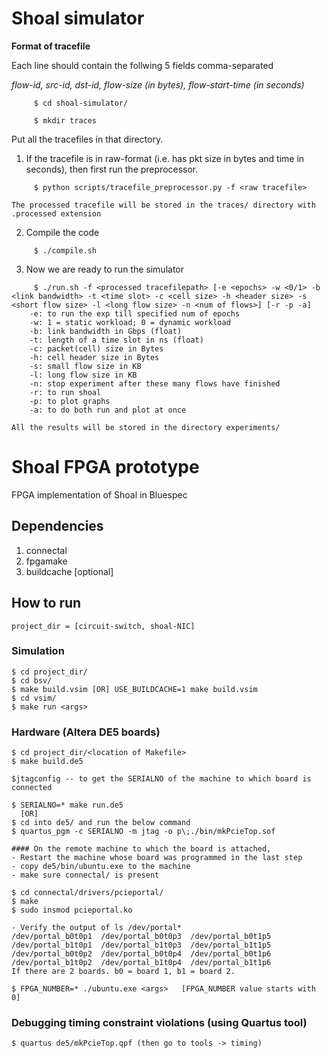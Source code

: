 # Shoal simulator

**Format of tracefile**

Each line should contain the follwing 5 fields comma-separated

*flow-id, src-id, dst-id, flow-size (in bytes), flow-start-time (in seconds)*

```shell
     $ cd shoal-simulator/
```

```shell
     $ mkdir traces
```
Put all the tracefiles in that directory.

1)  If the tracefile is in raw-format (i.e. has pkt size in bytes and time in seconds), then first run the preprocessor.
```shell
     $ python scripts/tracefile_preprocessor.py -f <raw tracefile>
```
    The processed tracefile will be stored in the traces/ directory with .processed extension
    
2)  Compile the code
```shell
     $ ./compile.sh
```

3) Now we are ready to run the simulator
```shell
     $ ./run.sh -f <processed tracefilepath> [-e <epochs> -w <0/1> -b <link bandwidth> -t <time slot> -c <cell size> -h <header size> -s <short flow size> -l <long flow size> -n <num of flows>] [-r -p -a]
    -e: to run the exp till specified num of epochs
    -w: 1 = static workload; 0 = dynamic workload
    -b: link bandwidth in Gbps (float)
    -t: length of a time slot in ns (float)
    -c: packet(cell) size in Bytes
    -h: cell header size in Bytes
    -s: small flow size in KB
    -l: long flow size in KB
    -n: stop experiment after these many flows have finished
    -r: to run shoal
    -p: to plot graphs
    -a: to do both run and plot at once
```
    All the results will be stored in the directory experiments/

# Shoal FPGA prototype
FPGA implementation of Shoal in Bluespec

## Dependencies
1. connectal
2. fpgamake
3. buildcache [optional]

## How to run
    project_dir = [circuit-switch, shoal-NIC]
### Simulation
```shell
$ cd project_dir/
$ cd bsv/
$ make build.vsim [OR] USE_BUILDCACHE=1 make build.vsim
$ cd vsim/
$ make run <args>
```
### Hardware (Altera DE5 boards)
```shell
$ cd project_dir/<location of Makefile>
$ make build.de5

$jtagconfig -- to get the SERIALNO of the machine to which board is connected

$ SERIALNO=* make run.de5
  [OR] 
$ cd into de5/ and run the below command 
$ quartus_pgm -c SERIALNO -m jtag -o p\;./bin/mkPcieTop.sof

#### On the remote machine to which the board is attached,
- Restart the machine whose board was programmed in the last step
- copy de5/bin/ubuntu.exe to the machine
- make sure connectal/ is present

$ cd connectal/drivers/pcieportal/
$ make
$ sudo insmod pcieportal.ko

- Verify the output of ls /dev/portal*
/dev/portal_b0t0p1  /dev/portal_b0t0p3  /dev/portal_b0t1p5  /dev/portal_b1t0p1  /dev/portal_b1t0p3  /dev/portal_b1t1p5
/dev/portal_b0t0p2  /dev/portal_b0t0p4  /dev/portal_b0t1p6  /dev/portal_b1t0p2  /dev/portal_b1t0p4  /dev/portal_b1t1p6
If there are 2 boards. b0 = board 1, b1 = board 2.

$ FPGA_NUMBER=* ./ubuntu.exe <args>   [FPGA_NUMBER value starts with 0]
```

### Debugging timing constraint violations (using Quartus tool)
```shell
$ quartus de5/mkPcieTop.qpf (then go to tools -> timing)
```
